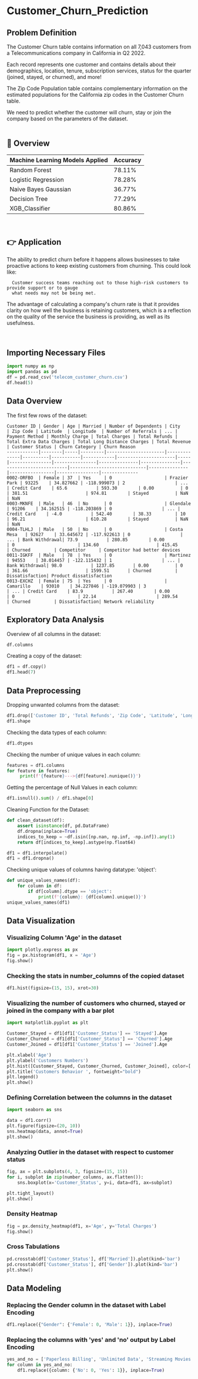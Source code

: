 
# Customer_Churn_Prediction

## Problem Definition
The Customer Churn table contains information on all 7,043 customers from a Telecommunications company in California in Q2 2022.

Each record represents one customer and contains details about their demographics, location, tenure, subscription services, status for the quarter (joined, stayed, or churned), and more!

The Zip Code Population table contains complementary information on the estimated populations for the California zip codes in the Customer Churn table.

We need to predict whether the customer will churn, stay or join the company based on the parameters of the dataset.
<br><br>

## 📓 Overview

| Machine Learning Models Applied | Accuracy |
| ------------------------------- | -------- |
| Random Forest                   | 78.11%   |
| Logistic Regression             | 78.28%   |
| Naive Bayes Gaussian            | 36.77%   |
| Decision Tree                   | 77.29%   |
| XGB_Classifier                  | 80.86%   |

<br>

## 👉 Application

The ability to predict churn before it happens allows businesses to take proactive actions to keep existing customers from churning. This could look like:
```
  Customer success teams reaching out to those high-risk customers to provide support or to gauge 
  what needs may not be being met.
```

The advantage of calculating a company's churn rate is that it provides clarity on how well the business is retaining customers, which is a reflection on the quality of the service the business is providing, as well as its usefulness.

<br>

## Importing Necessary Files

```python
import numpy as np
import pandas as pd
df = pd.read_csv('telecom_customer_churn.csv')
df.head(5)
```

## Data Overview

The first few rows of the dataset:
```
Customer ID | Gender | Age | Married | Number of Dependents | City         | Zip Code | Latitude  | Longitude  | Number of Referrals | ... | Payment Method | Monthly Charge | Total Charges | Total Refunds | Total Extra Data Charges | Total Long Distance Charges | Total Revenue | Customer Status | Churn Category | Churn Reason
------------|--------|-----|---------|----------------------|--------------|----------|-----------|------------|----------------------|-----|----------------|----------------|---------------|---------------|--------------------------|-----------------------------|---------------|-----------------|----------------|--------------
0002-ORFBO  | Female | 37  | Yes     | 0                    | Frazier Park | 93225    | 34.827662 | -118.999073 | 2                   | ... | Credit Card    | 65.6           | 593.30        | 0.00          | 0                        | 381.51                      | 974.81        | Stayed          | NaN            | NaN
0003-MKNFE  | Male   | 46  | No      | 0                    | Glendale     | 91206    | 34.162515 | -118.203869 | 0                   | ... | Credit Card    | -4.0           | 542.40        | 38.33         | 10                       | 96.21                       | 610.28        | Stayed          | NaN            | NaN
0004-TLHLJ  | Male   | 50  | No      | 0                    | Costa Mesa   | 92627    | 33.645672 | -117.922613 | 0                   | ... | Bank Withdrawal| 73.9           | 280.85        | 0.00          | 0                        | 134.60                      | 415.45        | Churned         | Competitor     | Competitor had better devices
0011-IGKFF  | Male   | 78  | Yes     | 0                    | Martinez     | 94553    | 38.014457 | -122.115432 | 1                   | ... | Bank Withdrawal| 98.0           | 1237.85       | 0.00          | 0                        | 361.66                      | 1599.51       | Churned         | Dissatisfaction| Product dissatisfaction
0013-EXCHZ  | Female | 75  | Yes     | 0                    | Camarillo    | 93010    | 34.227846 | -119.079903 | 3                   | ... | Credit Card    | 83.9           | 267.40        | 0.00          | 0                        | 22.14                       | 289.54        | Churned         | Dissatisfaction| Network reliability
```

## Exploratory Data Analysis

Overview of all columns in the dataset:
```python
df.columns
```

Creating a copy of the dataset:
```python
df1 = df.copy()
df1.head(7)
```

## Data Preprocessing

Dropping unwanted columns from the dataset:
```python
df1.drop(['Customer ID', 'Total Refunds', 'Zip Code', 'Latitude', 'Longitude', 'Churn Category', 'Churn Reason'], axis='columns', inplace=True)
df1.shape
```

Checking the data types of each column:
```python
df1.dtypes
```

Checking the number of unique values in each column:
```python
features = df1.columns
for feature in features:
     print(f'{feature}--->{df[feature].nunique()}')
```

Getting the percentage of Null Values in each column:
```python
df1.isnull().sum() / df1.shape[0]
```

Cleaning Function for the Dataset:
```python
def clean_dataset(df):
    assert isinstance(df, pd.DataFrame)
    df.dropna(inplace=True)
    indices_to_keep = ~df.isin([np.nan, np.inf, -np.inf]).any(1)
    return df[indices_to_keep].astype(np.float64)

df1 = df1.interpolate()
df1 = df1.dropna()
```

Checking unique values of columns having datatype: 'object':
```python
def unique_values_names(df):
    for column in df:
        if df[column].dtype == 'object':
            print(f'{column}: {df[column].unique()}')
unique_values_names(df1)
```

## Data Visualization

### Visualizing Column 'Age' in the dataset
```python
import plotly.express as px
fig = px.histogram(df1, x = 'Age')
fig.show()
```

### Checking the stats in number_columns of the copied dataset
```python
df1.hist(figsize=(15, 15), xrot=30)
```

### Visualizing the number of customers who churned, stayed or joined in the company with a bar plot
```python
import matplotlib.pyplot as plt

Customer_Stayed = df1[df1['Customer_Status'] == 'Stayed'].Age
Customer_Churned = df1[df1['Customer_Status'] == 'Churned'].Age
Customer_Joined = df1[df1['Customer_Status'] == 'Joined'].Age

plt.xlabel('Age')
plt.ylabel('Customers Numbers')
plt.hist([Customer_Stayed, Customer_Churned, Customer_Joined], color=['black', 'red', 'blue'], label=['Stayed', 'Churned', 'Joined'])
plt.title('Customers Behavior ', fontweight="bold")
plt.legend()
plt.show()
```

### Defining Correlation between the columns in the dataset
```python
import seaborn as sns

data = df1.corr()
plt.figure(figsize=(20, 10))
sns.heatmap(data, annot=True)
plt.show()
```

### Analyzing Outlier in the dataset with respect to customer status
```python
fig, ax = plt.subplots(4, 3, figsize=(15, 15))
for i, subplot in zip(number_columns, ax.flatten()):
    sns.boxplot(x='Customer_Status', y=i, data=df1, ax=subplot)

plt.tight_layout()
plt.show()
```

### Density Heatmap
```python
fig = px.density_heatmap(df1, x='Age', y='Total Charges')
fig.show()
```

### Cross Tabulations
```python
pd.crosstab(df['Customer_Status'], df['Married']).plot(kind='bar')
pd.crosstab(df['Customer_Status'], df['Gender']).plot(kind='bar')
plt.show()
```

## Data Modeling

### Replacing the Gender column in the dataset with Label Encoding
```python
df1.replace({"Gender": {'Female': 0, 'Male': 1}}, inplace=True)
```

### Replacing the columns with 'yes' and 'no' output by Label Encoding
```python
yes_and_no = ['Paperless Billing', 'Unlimited Data', 'Streaming Movies', 'Streaming Music', 'Streaming TV', 'Premium Tech Support', 'Device Protection Plan', 'Online Backup', 'Online Security', 'Multiple Lines', 'Married']
for column in yes_and_no:
    df1.replace({column: {'No': 0, 'Yes': 1}}, inplace=True)
```

